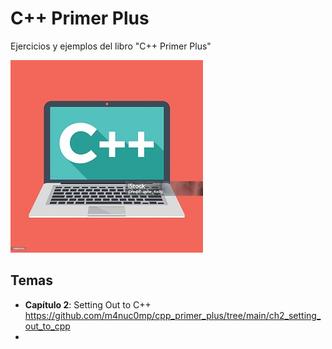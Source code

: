 # C++ Primer Plus
Ejercicios y ejemplos del libro "C++ Primer Plus"

![Foto de la portada del repositorio](https://github.com/m4nuc0mp/cpp_primer_plus/blob/main/portada.jpg)

## Temas
- **Capítulo 2**: Setting Out to C++ https://github.com/m4nuc0mp/cpp_primer_plus/tree/main/ch2_setting_out_to_cpp
- 
